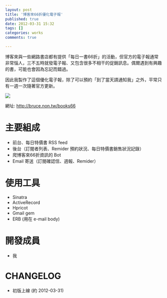 ```yaml
---
layout: post
title: '博客來66折優化電子報'
published: true
date: 2012-03-31 15:32
tags: []
categories: works
comments: true

---
```

博客來與一些網路書店都有提供「每日一書66折」的活動，但官方的電子報通常非常惱人，三不五時就發電子報、又包含很多不相干的促銷訊息。偶爾遇到有興趣的書，可能也會因為忘記而錯過。

因此我製作了這個優化電子報，除了可以預約「到了當天請通知我」之外，平常只有一週一次隨著官方更新。

![](https://lh6.googleusercontent.com/-eWLoyIVHA94/UcW_q-cNffI/AAAAAAAABW0/nA3oveKlEyQ/s640/books66.png)

網址: http://bruce.non.tw/books66

# 主要組成

* 前台、每日特價書 RSS feed
* 後台（訂閱者列表、Remider 預約狀況、每日特價書銷售狀況記錄）
* 爬博客來66折資訊的 Bot
* Email 寄送（訂閱確認信、週報、Remider）

# 使用工具

* Sinatra
* ActiveRecord
* Hpricot
* Gmail gem
* ERB (用在 e-mail body)

# 開發成員

* 我

# CHANGELOG

* 初版上線 (約 2012-03-31)
